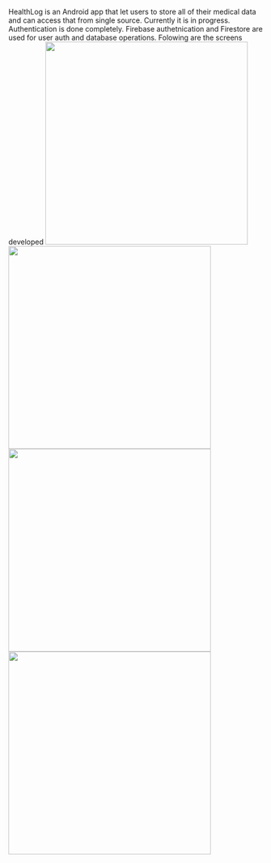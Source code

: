 HealthLog is an Android app that let users to store all of their medical data and can access that from single source. 
Currently it is in progress. 
Authentication is done completely. 
Firebase authetnication and Firestore are used for user auth and database operations.
Folowing are the screens developed 
<img src="https://github.com/chakshuharsh/HealthLog/assets/78860762/a5958ac1-5b67-480d-9525-e802bde4fb10" width="400" height="400">
<img src="https://github.com/chakshuharsh/HealthLog/assets/78860762/7dc8e52f-9877-48c6-907d-150a6fed4903" width="400" height="400">
<img src="https://github.com/chakshuharsh/HealthLog/assets/78860762/ad3a2dcb-bbec-46d7-a606-fc6236128838" width="400" height="400">
<img src="https://github.com/chakshuharsh/HealthLog/assets/78860762/53f5ea7c-cd34-49a8-be2b-4e744d45950d" width="400" height="400">
